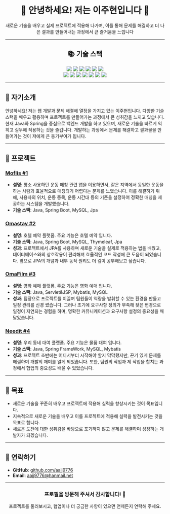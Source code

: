 <div align="center">
  <h1>👋 안녕하세요! 저는 이주현입니다 👋</h1>
  <p>새로운 기술을 배우고 실제 프로젝트에 적용해 나가며, 이를 통해 문제를 해결하고 더 나은 결과를 만들어내는 과정에서 큰 즐거움을 느낍니다</p>
</div>

---

<div align="center">
  <h2>📚 기술 스택</h2>
</div>

<div align="center"> 
  <img src="https://img.shields.io/badge/java-007396?style=for-the-badge&logo=java&logoColor=white"> 
  <img src="https://img.shields.io/badge/html5-E34F26?style=for-the-badge&logo=html5&logoColor=white"> 
  <img src="https://img.shields.io/badge/css-1572B6?style=for-the-badge&logo=css3&logoColor=white"> 
  <img src="https://img.shields.io/badge/javascript-F7DF1E?style=for-the-badge&logo=javascript&logoColor=black"> 
  <img src="https://img.shields.io/badge/jquery-0769AD?style=for-the-badge&logo=jquery&logoColor=white">
  <img src="https://img.shields.io/badge/oracle-F80000?style=for-the-badge&logo=oracle&logoColor=white"> 
  <br>
  <img src="https://img.shields.io/badge/mysql-4479A1?style=for-the-badge&logo=mysql&logoColor=white"> 
  <img src="https://img.shields.io/badge/spring-6DB33F?style=for-the-badge&logo=spring&logoColor=white"> 
  <img src="https://img.shields.io/badge/springboot-6DB33F?style=for-the-badge&logo=springboot&logoColor=white">
  <img src="https://img.shields.io/badge/bootstrap-7952B3?style=for-the-badge&logo=bootstrap&logoColor=white">
  <img src="https://img.shields.io/badge/amazonaws-232F3E?style=for-the-badge&logo=amazonaws&logoColor=white"> 
  <img src="https://img.shields.io/badge/github-181717?style=for-the-badge&logo=github&logoColor=white">
  <img src="https://img.shields.io/badge/git-F05032?style=for-the-badge&logo=git&logoColor=white">
  <br>
</div>

---

## 📌 자기소개
안녕하세요! 저는 웹 개발과 문제 해결에 열정을 가지고 있는 이주현입니다. 다양한 기술 스택을 배우고 활용하며 프로젝트를 만들어가는 과정에서 큰 성취감을 느끼고 있습니다. 현재 Java와 Spring을 중심으로 백엔드 개발을 하고 있으며, 새로운 기술을 빠르게 익히고 실무에 적용하는 것을 즐깁니다. 개발하는 과정에서 문제를 해결하고 결과물을 만들어가는 것이 저에게 큰 동기부여가 됩니다.

---

## 🚀 프로젝트
### [Moflis #1](https://github.com/MoFlis/Moflis)
- **설명**: 평소 사용하던 운동 매칭 관련 앱을 이용하면서, 같은 지역에서 동일한 운동을 하는 사람과 효율적으로 매칭되기 어렵다는 문제를 느꼈습니다. 이를 해결하기 위해, 사용자의 위치, 운동 종목, 운동 시간대 등의 기준을 설정하여 정확한 매칭을 제공하는 시스템을 개발했습니다.
- **기술 스택**: Java, Spring Boot, MySQL, Jpa

### [Omastay #2](https://github.com/aajj9776/Omastay)
- **설명**: 호텔 예약 플랫폼. 주요 기능은 호텔 예약 입니다.
- **기술 스택**: Java, Spring Boot, MySQL, Thymeleaf, Jpa
- **성과**: 프로젝트에서 JPA를 사용하며 새로운 기술을 실제로 적용하는 법을 배웠고, 데이터베이스와의 상호작용이 편리해져 효율적인 코드 작성에 큰 도움이 되었습니다. 앞으로 JPA의 개념과 내부 동작 원리도 더 깊이 공부해보고 싶습니다.

### [OmaFilm #3](https://github.com/aajj9776/OmaFilm)
- **설명**: 영화 예매 플랫폼. 주요 기능은 영화 예매 입니다.
- **기술 스택**: Java, Servlet&JSP, Mybatis, MySQL
- **성과**: 팀장으로 프로젝트를 이끌며 팀원들이 역량을 발휘할 수 있는 환경을 만들고 일정 관리를 신경 썼습니다. 그러나 초기에 요구사항 정의가 부족해 잦은 변경으로 일정이 지연되는 경험을 하며, 명확한 커뮤니케이션과 요구사항 설정의 중요성을 깨달았습니다.

### [Needit #4](https://github.com/aajj9776/Needit)
- **설명**: 우리 동네 대여 플랫폼. 주요 기능은 물품 대여 입니다.
- **기술 스택**: Java, Spring FrameWork, MySQL, Mybatis
- **성과**: 프로젝트 초반에는 어디서부터 시작해야 할지 막막했지만, 끈기 있게 문제를 해결하며 개발의 재미를 알게 되었습니다. 또한, 팀원의 작업과 제 작업을 합치는 과정에서 협업의 중요성도 배울 수 있었습니다.

---

## 🌱 목표
- 새로운 기술을 꾸준히 배우고 프로젝트에 적용해 실력을 향상시키는 것이 목표입니다.
- 지속적으로 새로운 기술을 배우고 이를 프로젝트에 적용해 실력을 발전시키는 것을 목표로 합니다.
- 새로운 도전에 대한 성취감을 바탕으로 포기하지 않고 문제를 해결하며 성장하는 개발자가 되겠습니다.

---

## 💬 연락하기
- **GitHub**: [github.com/aajj9776](https://github.com/aajj9776)
- **Email**: aajj9776@hanmail.net

---

<div align="center">
  <h3>프로필을 방문해 주셔서 감사합니다! 🙌</h3>
  <p>프로젝트를 둘러보시고, 협업이나 더 궁금한 사항이 있으면 언제든지 연락해 주세요.</p>
</div>

